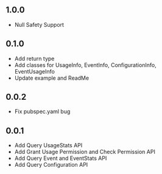 ## 1.0.0
* Null Safety Support

## 0.1.0
* Add return type
* Add classes for UsageInfo, EventInfo, ConfigurationInfo, EventUsageInfo
* Update example and ReadMe

## 0.0.2
* Fix pubspec.yaml bug

## 0.0.1

* Add Query UsageStats API
* Add Grant Usage Permission and Check Permission API
* Add Query Event and EventStats API
* Add Query Configuration API

